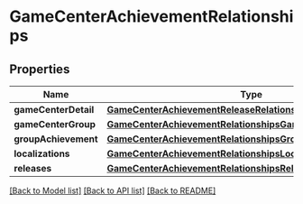 # GameCenterAchievementRelationships

## Properties
Name | Type | Description | Notes
------------ | ------------- | ------------- | -------------
**gameCenterDetail** | [**GameCenterAchievementReleaseRelationshipsGameCenterDetail**](GameCenterAchievementReleaseRelationshipsGameCenterDetail.md) |  | [optional] 
**gameCenterGroup** | [**GameCenterAchievementRelationshipsGameCenterGroup**](GameCenterAchievementRelationshipsGameCenterGroup.md) |  | [optional] 
**groupAchievement** | [**GameCenterAchievementRelationshipsGroupAchievement**](GameCenterAchievementRelationshipsGroupAchievement.md) |  | [optional] 
**localizations** | [**GameCenterAchievementRelationshipsLocalizations**](GameCenterAchievementRelationshipsLocalizations.md) |  | [optional] 
**releases** | [**GameCenterAchievementRelationshipsReleases**](GameCenterAchievementRelationshipsReleases.md) |  | [optional] 

[[Back to Model list]](../README.md#documentation-for-models) [[Back to API list]](../README.md#documentation-for-api-endpoints) [[Back to README]](../README.md)


